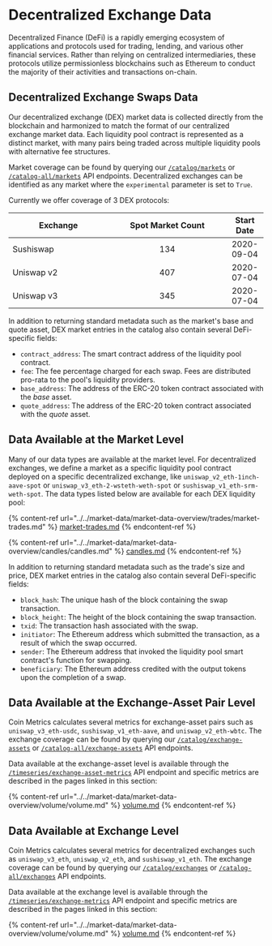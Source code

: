 # Decentralized Exchange Data

Decentralized Finance (DeFi) is a rapidly emerging ecosystem of applications and protocols used for trading, lending, and various other financial services. Rather than relying on centralized intermediaries, these protocols utilize permissionless blockchains such as Ethereum to conduct the majority of their activities and transactions on-chain.

## Decentralized Exchange Swaps Data

Our decentralized exchange (DEX) market data is collected directly from the blockchain and harmonized to match the format of our centralized exchange market data. Each liquidity pool contract is represented as a distinct market, with many pairs being traded across multiple liquidity pools with alternative fee structures.

Market coverage can be found by querying our [`/catalog/markets`](https://docs.coinmetrics.io/api/v4#operation/getCatalogMarkets) or [`/catalog-all/markets`](https://docs.coinmetrics.io/api/v4#operation/getCatalogAllMarkets) API endpoints. Decentralized exchanges can be identified as any market where the `experimental` parameter is set to `True`.

Currently we offer coverage of 3 DEX protocols:

<table><thead><tr><th width="181.33333333333331">Exchange</th><th width="217" align="center">Spot Market Count</th><th align="center">Start Date</th></tr></thead><tbody><tr><td>Sushiswap</td><td align="center">134</td><td align="center">2020-09-04</td></tr><tr><td>Uniswap v2</td><td align="center">407</td><td align="center">2020-07-04</td></tr><tr><td>Uniswap v3</td><td align="center">345</td><td align="center">2020-07-04</td></tr></tbody></table>

In addition to returning standard metadata such as the market's base and quote asset, DEX market entries in the catalog also contain several DeFi-specific fields:

* `contract_address`: The smart contract address of the liquidity pool contract.
* `fee`: The fee percentage charged for each swap. Fees are distributed pro-rata to the pool's liquidity providers.
* `base_address`: The address of the ERC-20 token contract associated with the _base_ asset.
* `quote_address`: The address of the ERC-20 token contract associated with the _quote_ asset.

## Data Available at the Market Level

Many of our data types are available at the market level. For decentralized exchanges, we define a market as a specific liquidity pool contract deployed on a specific decentralized exchange, like `uniswap_v2_eth-1inch-aave-spot` or `uniswap_v3_eth-2-wsteth-weth-spot` or `sushiswap_v1_eth-srm-weth-spot`. The data types listed below are available for each DEX liquidity pool:

{% content-ref url="../../market-data/market-data-overview/trades/market-trades.md" %}
[market-trades.md](../../market-data/market-data-overview/trades/market-trades.md)
{% endcontent-ref %}

{% content-ref url="../../market-data/market-data-overview/candles/candles.md" %}
[candles.md](../../market-data/market-data-overview/candles/candles.md)
{% endcontent-ref %}

In addition to returning standard metadata such as the trade's size and price, DEX market entries in the catalog also contain several DeFi-specific fields:

* `block_hash`: The unique hash of the block containing the swap transaction.
* `block_height`: The height of the block containing the swap transaction.
* `txid`: The transaction hash associated with the swap.
* `initiator`: The Ethereum address which submitted the transaction, as a result of which the swap occurred.
* `sender`: The Ethereum address that invoked the liquidity pool smart contract's function for swapping.
* `beneficiary`: The Ethereum address credited with the output tokens upon the completion of a swap.

## Data Available at the Exchange-Asset Pair Level

Coin Metrics calculates several metrics for exchange-asset pairs such as `uniswap_v3_eth-usdc`, `sushiswap_v1_eth-aave`, and `uniswap_v2_eth-wbtc`. The exchange coverage can be found by querying our [`/catalog/exchange-assets`](https://docs.coinmetrics.io/api/v4#operation/getCatalogExchangeAssets) or [`/catalog-all/exchange-assets`](https://docs.coinmetrics.io/api/v4#operation/getCatalogAllExchangeAssets) API endpoints.

Data available at the exchange-asset level is available through the [`/timeseries/exchange-asset-metrics`](https://docs.coinmetrics.io/api/v4#operation/getTimeseriesExchangeAssetMetrics) API endpoint and specific metrics are described in the pages linked in this section:

{% content-ref url="../../market-data/market-data-overview/volume/volume.md" %}
[volume.md](../../market-data/market-data-overview/volume/volume.md)
{% endcontent-ref %}

## Data Available at Exchange Level

Coin Metrics calculates several metrics for decentralized exchanges such as `uniswap_v3_eth`, `uniswap_v2_eth`, and `sushiswap_v1_eth`. The exchange coverage can be found by querying our [`/catalog/exchanges`](https://docs.coinmetrics.io/api/v4#operation/getCatalogExchanges) or [`/catalog-all/exchanges`](https://docs.coinmetrics.io/api/v4#operation/getCatalogAllExchanges) API endpoints.

Data available at the exchange level is available through the [`/timeseries/exchange-metrics`](https://docs.coinmetrics.io/api/v4#operation/getTimeseriesExchangeMetrics) API endpoint and specific metrics are described in the pages linked in this section:

{% content-ref url="../../market-data/market-data-overview/volume/volume.md" %}
[volume.md](../../market-data/market-data-overview/volume/volume.md)
{% endcontent-ref %}
